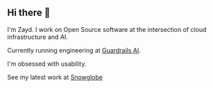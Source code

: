 ## Hi there 👋

I'm Zayd. I work on Open Source software at the intersection of cloud infrastructure and AI.

Currently running engineering at [Guardrails AI](https://guardrailsai.com).

I'm obsessed with usability.

See my latest work at [Snowglobe](https://snowglobe.so)



